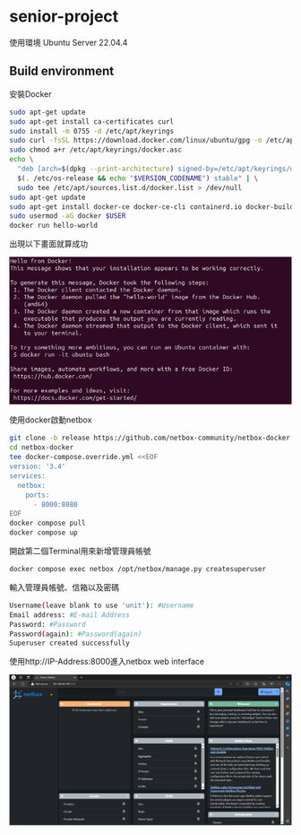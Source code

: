 # senior-project #

使用環境
Ubuntu Server 22.04.4 

## Build environment ##

安裝Docker  

```bash
sudo apt-get update
sudo apt-get install ca-certificates curl
sudo install -m 0755 -d /etc/apt/keyrings
sudo curl -fsSL https://download.docker.com/linux/ubuntu/gpg -o /etc/apt/keyrings/docker.asc
sudo chmod a+r /etc/apt/keyrings/docker.asc
echo \
  "deb [arch=$(dpkg --print-architecture) signed-by=/etc/apt/keyrings/docker.asc] https://download.docker.com/linux/ubuntu \
  $(. /etc/os-release && echo "$VERSION_CODENAME") stable" | \
  sudo tee /etc/apt/sources.list.d/docker.list > /dev/null 
sudo apt-get update
sudo apt-get install docker-ce docker-ce-cli containerd.io docker-buildx-plugin docker-compose-plugin
sudo usermod -aG docker $USER
docker run hello-world
```

出現以下畫面就算成功

![alt text](Image/image.png)

使用docker啟動netbox 

```bash 
git clone -b release https://github.com/netbox-community/netbox-docker.git
cd netbox-docker
tee docker-compose.override.yml <<EOF
version: '3.4'
services:
  netbox:
    ports:
      - 8000:8080
EOF
docker compose pull
docker compose up
```

開啟第二個Terminal用來新增管理員帳號

```bash
docker compose exec netbox /opt/netbox/manage.py createsuperuser 
```

輸入管理員帳號、信箱以及密碼

```bash
Username(leave blank to use 'unit'): #Username
Email address: #E-mail Address
Password: #Password
Password(again): #Password(again)
Superuser created successfully 
```

使用http://IP-Address:8000進入netbox web interface 

![alt text](Image/image1.png)